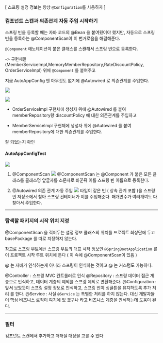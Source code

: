 [ 스프링 설정 정보는 항상 `@Configuration`를 사용하자 ]
### 컴포넌트 스캔과 의존관계 자동 주입 시작하기

스프링 빈을 등록할 때는 자바 코드의 @Bean 을 붙여줬어야 했지만, 자동으로 스프링 빈을 등록하는 @ComponentScan이 이 번거로움을 해결해준다.

`@Component` 애노테이션이 붙은 클래스를 스캔해서 스프링 빈으로 등록한다.

-> 구현체들 (MemberServiceImpl,MemoryMemberRepository,RateDiscountPolicy, OrderServiceImpl) 위에 `@Component` 를 붙여주고

지금 AutoAppConfig 엔 아무것도 없기에 @Autowired 로 의존관계를 주입한다.

![](https://i.imgur.com/p8tsHZe.png)

![](https://i.imgur.com/VorxRSb.png)
- OrderServiceImpl 구현체에 생성자 위에 @Autowired 를 붙여 memberRepository랑 discountPolicy 에 대한 의존관계를 주입하고

- MemberServiceImpl 구현체에 생성자 위에 @Autowired 를 붙여 memberRepository에 대한 의존관계를 주입한다.

잘 되었는지 확인 
#### AutoAppConfigTest
![](https://i.imgur.com/bzCnIyC.png)

1. @ComponentScan
![](https://i.imgur.com/FctPDCz.png)
@ComponentScan 는 @Component 가 붙은 모든 클래스를 클래스명 앞글자를 소문자로 바꾼뒤 이를 스프링 빈 이름으로 등록한다.

2. @Autowired 의존 관계 자동 주입
![](https://i.imgur.com/ivHKqVx.png)
타입이 같은 빈 ( 상속 관계 포함 )을 스프링 빈 저장소에서 찾아 스프링 컨테이너가 이를 주입해준다. 매개변수가 여러개여도 다 찾아서 주입한다. 

---
### 탐색할 패키지의 시작 위치 지정

@ComponentScan 을 적어두는 설정 정보 클래스의 위치를 프로젝트 최상단에 두고 basePackage 를 따로 지정하지 않는다.

참고로 스프링 부트에선 스프링 부트의 대표 시작 정보인 `@SpringBootApplication` 를 이 프로젝트 시작
루트 위치에 둔다 ( 이 속에 @ComponentScan이 있음 )

@ 는 자바가 인식하는게 아니라 스프링이 인식하는 것이고
@ 는 커스텀도 가능하다.

@Controller : 스프링 MVC 컨트롤러로 인식
@Repository : 스프링 데이터 접근 계층으로 인식하고, 데이터 계층의 예외를 스프링 예외로 변환해준다.
@Configuration : 앞서 보았듯이 스프링 설정 정보로 인식하고, 스프링 빈이 싱글톤을 유지하도록 추가 처리
를 한다.
@Service : 사실 `@Service` 는 특별한 처리를 하지 않는다. 대신 개발자들이 핵심 비즈니스 로직이 여기에 있
겠구나 라고 비즈니스 계층을 인식하는데 도움이 된다.

---
### 필터
컴포넌트 스캔에서 추가하고 더해질 대상을 고를 수 있다


